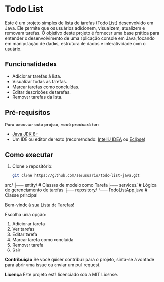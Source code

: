 # Todo List

Este é um projeto simples de lista de tarefas (Todo List) desenvolvido em Java. Ele permite que os usuários adicionem, visualizem, atualizem e removam tarefas. O objetivo deste projeto é fornecer uma base prática para entender o desenvolvimento de uma aplicação console em Java, focando em manipulação de dados, estrutura de dados e interatividade com o usuário.

## Funcionalidades

- Adicionar tarefas à lista.
- Visualizar todas as tarefas.
- Marcar tarefas como concluídas.
- Editar descrições de tarefas.
- Remover tarefas da lista.

## Pré-requisitos

Para executar este projeto, você precisará ter:

- [Java JDK 8+](https://www.oracle.com/java/technologies/javase-downloads.html)
- Um IDE ou editor de texto (recomendado: [IntelliJ IDEA](https://www.jetbrains.com/idea/download/) ou [Eclipse](https://www.eclipse.org/downloads/))

## Como executar

1. Clone o repositório:
   ```bash
   git clone https://github.com/seuusuario/todo-list-java.git
src/
├── entity/            # Classes de modelo como Tarefa
├── services/          # Lógica de gerenciamento de tarefas
├── repository/
└── TodoListApp.java   # Classe principal

Bem-vindo à sua Lista de Tarefas!

Escolha uma opção:
1. Adicionar tarefa
2. Ver tarefas
3. Editar tarefa
4. Marcar tarefa como concluída
5. Remover tarefa
6. Sair

**Contribuição**
Se você quiser contribuir para o projeto, sinta-se à vontade para abrir uma issue ou enviar um pull request.

**Licença**
Este projeto está licenciado sob a MIT License.
